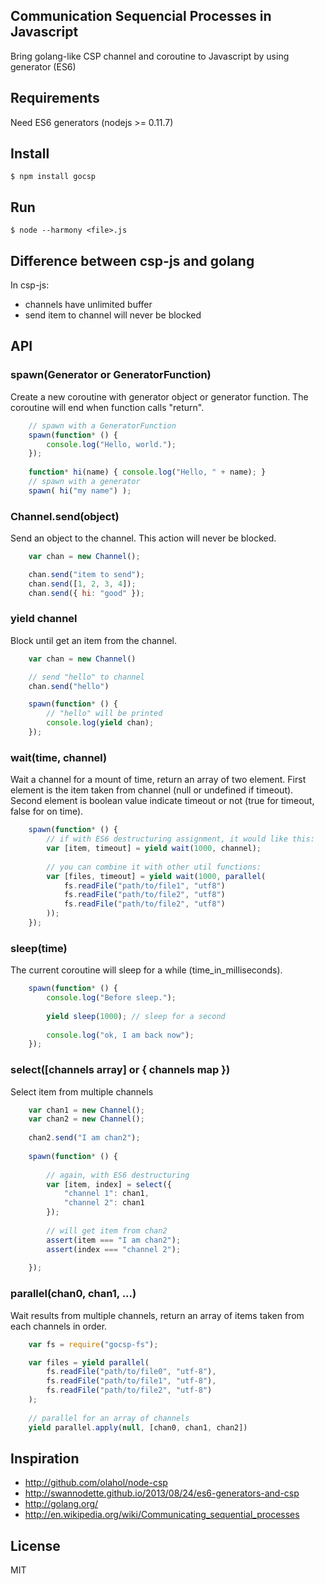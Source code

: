 ## Communication Sequencial Processes in Javascript

Bring golang-like CSP channel and coroutine to Javascript by using generator (ES6)

## Requirements

Need ES6 generators (nodejs >= 0.11.7)

## Install

    $ npm install gocsp

## Run

    $ node --harmony <file>.js

## Difference between csp-js and golang

In csp-js:

* channels have unlimited buffer
* send item to channel will never be blocked 

## API

### spawn(Generator or GeneratorFunction)

Create a new coroutine with generator object or generator function. The coroutine will end when function calls "return".

```js
    // spawn with a GeneratorFunction
    spawn(function* () {
        console.log("Hello, world.");
    });
    
    function* hi(name) { console.log("Hello, " + name); }
    // spawn with a generator
    spawn( hi("my name") );
```
    
### Channel.send(object)

Send an object to the channel. This action will never be blocked.

```js
    var chan = new Channel();

    chan.send("item to send");
    chan.send([1, 2, 3, 4]);
    chan.send({ hi: "good" });
```

### yield channel

Block until get an item from the channel.

```js
    var chan = new Channel()

    // send "hello" to channel
    chan.send("hello")

    spawn(function* () {
        // "hello" will be printed
        console.log(yield chan);
    });
```

### wait(time, channel)

Wait a channel for a mount of time, return an array of two element. First element is the item taken from channel (null or undefined if timeout). Second element is boolean value indicate timeout or not (true for timeout, false for on time).

```js
    spawn(function* () {
        // if with ES6 destructuring assignment, it would like this:
        var [item, timeout] = yield wait(1000, channel);
        
        // you can combine it with other util functions:
        var [files, timeout] = yield wait(1000, parallel(
            fs.readFile("path/to/file1", "utf8")
            fs.readFile("path/to/file2", "utf8")
            fs.readFile("path/to/file2", "utf8")
        ));        
    });
```

### sleep(time)

The current coroutine will sleep for a while (time_in_milliseconds).

```js
    spawn(function* () {
        console.log("Before sleep.");
        
        yield sleep(1000); // sleep for a second
        
        console.log("ok, I am back now");
    });
```

### select([channels array] or { channels map })

Select item from multiple channels

```js
    var chan1 = new Channel();
    var chan2 = new Channel();
    
    chan2.send("I am chan2");
    
    spawn(function* () {
    
        // again, with ES6 destructuring
        var [item, index] = select({
            "channel 1": chan1,
            "channel 2": chan1
        });
        
        // will get item from chan2
        assert(item === "I am chan2");
        assert(index === "channel 2");
        
    });
```

### parallel(chan0, chan1, ...)

Wait results from multiple channels, return an array of items taken from each channels in order.

```js
    var fs = require("gocsp-fs");

    var files = yield parallel(
        fs.readFile("path/to/file0", "utf-8"),
        fs.readFile("path/to/file1", "utf-8"),
        fs.readFile("path/to/file2", "utf-8")        
    );
    
    // parallel for an array of channels
    yield parallel.apply(null, [chan0, chan1, chan2])
```

## Inspiration

* http://github.com/olahol/node-csp
* http://swannodette.github.io/2013/08/24/es6-generators-and-csp
* http://golang.org/
* http://en.wikipedia.org/wiki/Communicating_sequential_processes

## License

MIT
